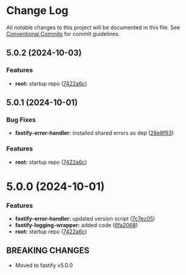 # Change Log

All notable changes to this project will be documented in this file.
See [Conventional Commits](https://conventionalcommits.org) for commit guidelines.

## 5.0.2 (2024-10-03)


### Features

* **root:** startup repo ([7422a6c](https://github.com/trigenia-labs/shared-node-utils/commit/7422a6c8a7d51722299e6cd61eebacefe2b80d6d))





## 5.0.1 (2024-10-01)


### Bug Fixes

* **fastify-error-handler:** installed shared errors as dep ([28e8f93](https://github.com/trigenia-labs/shared-node-utils/commit/28e8f935a729472718d68b5caf86173ac95550c0))


### Features

* **root:** startup repo ([7422a6c](https://github.com/trigenia-labs/shared-node-utils/commit/7422a6c8a7d51722299e6cd61eebacefe2b80d6d))





# 5.0.0 (2024-10-01)


### Features

* **fastify-error-handler:** updated version script ([7c7ec05](https://github.com/trigenia-labs/shared-node-utils/commit/7c7ec05b8a8335642038c60b198b0f193364ddb4))
* **fastify-logging-wrapper:** added code ([6fa2068](https://github.com/trigenia-labs/shared-node-utils/commit/6fa2068dbef70d00406065b79de1bf91aa444bea))
* **root:** startup repo ([7422a6c](https://github.com/trigenia-labs/shared-node-utils/commit/7422a6c8a7d51722299e6cd61eebacefe2b80d6d))

## BREAKING CHANGES

- Moved to fastify v5.0.0
